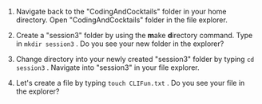 1. Navigate back to the "CodingAndCocktails" folder in your home directory. Open "CodingAndCocktails" folder in the file explorer. 

1. Create a "session3" folder by using the **m**ake **d**irectory command. Type in `mkdir session3` <i class="fa fa-share fa-rotate-180"></i>. Do you see your new folder in the explorer?

1. Change directory into your newly created "session3" folder by typing `cd session3` <i class="fa fa-share fa-rotate-180"></i>. Navigate into "session3" in your file explorer.

1. Let's create a file by typing `touch CLIFun.txt` <i class="fa fa-share fa-rotate-180"></i>. Do you see your file in the explorer?
